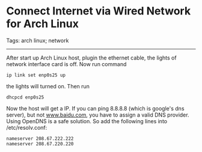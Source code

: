 # Connect Internet via Wired Network for Arch Linux
Tags: arch linux; network

------

After start up Arch Linux host, plugin the ethernet cable, the lights of network interface card is off. Now run command 

    ip link set enp0s25 up

the lights will turned on. Then run 

    dhcpcd enp0s25

Now the host will get a IP. If you can ping 8.8.8.8 (which is google's dns server), but not www.baidu.com, you have to assign a valid DNS provider. Using OpenDNS is a safe solution. So add the following lines into /etc/resolv.conf:

    nameserver 208.67.222.222
    nameserver 208.67.220.220
